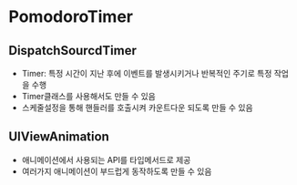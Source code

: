 # PomodoroTimer

## DispatchSourcdTimer
  - Timer: 특정 시간이 지난 후에 이벤트를 발생시키거나 반복적인 주기로 특정 작업을 수행
  - Timer클래스를 사용해서도 만들 수 있음
  - 스케줄설정을 통해 핸들러를 호출시켜 카운트다운 되도록 만들 수 있음
  
## UIViewAnimation
  - 애니메이션에서 사용되는 API를 타입메서드로 제공
  - 여러가지 애니메이션이 부드럽게 동작하도록 만들 수 있음
